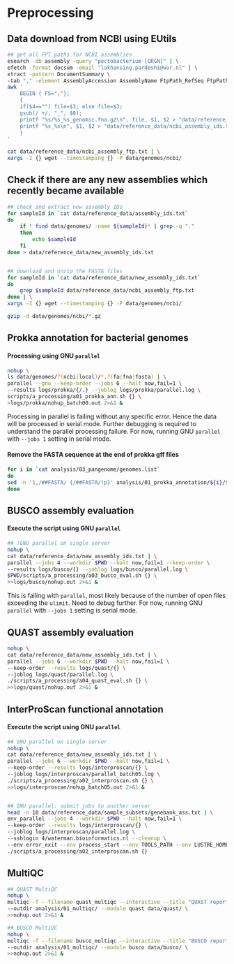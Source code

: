 # Preprocessing

## Data download from NCBI using EUtils

``` bash
## get all FPT paths for NCBI assemblies
esearch -db assembly -query "pectobacterium [ORGN]" | \
efetch -format docsum -email "lakhansing.pardeshi@wur.nl" | \
xtract -pattern DocumentSummary \
-tab "," -element AssemblyAccession AssemblyName FtpPath_RefSeq FtpPath_GenBank | \
awk '
    BEGIN { FS=","};
    {
    if($4=="") file=$3; else file=$3;
    gsub(/ +/, "_", $0);
    printf "%s/%s_%s_genomic.fna.gz\n", file, $1, $2 > "data/reference_data/ncbi_assembly_ftp.txt";
    printf "%s_%s\n", $1, $2 > "data/reference_data/ncbi_assembly_ids.txt";
    }
'

cat data/reference_data/ncbi_assembly_ftp.txt | \
xargs -I {} wget --timestamping {} -P data/genomes/ncbi/


```

## Check if there are any new assemblies which recently became available

``` bash
## check and extract new assembly IDs
for sampleId in `cat data/reference_data/assembly_ids.txt`
do
    if ! find data/genomes/ -name ${sampleId}* | grep -q "."
    then
        echo $sampleId
    fi
done > data/reference_data/new_assembly_ids.txt


## download and unzip the FASTA files
for sampleId in `cat data/reference_data/new_assembly_ids.txt`
do
    grep $sampleId data/reference_data/ncbi_assembly_ftp.txt
done | \
xargs -I {} wget --timestamping {} -P data/genomes/ncbi/

gzip -d data/genomes/ncbi/*.gz

```

## Prokka annotation for bacterial genomes

#### Processing using GNU `parallel`

``` bash
nohup \
ls data/genomes/?(ncbi|local)/*.?(fa|fna|fasta) | \
parallel --gnu --keep-order --jobs 6 --halt now,fail=1 \
--results logs/prokka/{/.} --joblog logs/prokka/parallel.log \
scripts/a_processing/a01_prokka_ann.sh {} \
>logs/prokka/nohup_batch00.out 2>&1 &

```

Processing in parallel is failing without any specific error. Hence the
data will be processed in serial mode. Further debugging is required to
understand the parallel processing failure. For now, running GNU `parallel`
with `--jobs 1` setting in serial mode.

#### Remove the FASTA sequence at the end of prokka gff files

``` bash
for i in `cat analysis/03_pangenome/genomes.list`
do
sed -n '1,/##FASTA/ {/##FASTA/!p}' analysis/01_prokka_annotation/${i}/${i}.gff > analysis/01_prokka_annotation/${i}/${i}.gff3
done

```

## BUSCO assembly evaluation

#### Execute the script using GNU `parallel`

``` bash
## !GNU parallel on single server
nohup \
cat data/reference_data/new_assembly_ids.txt | \
parallel --jobs 4 --workdir $PWD --halt now,fail=1 --keep-order \
--results logs/busco/{} --joblog logs/busco/parallel.log \
$PWD/scripts/a_processing/a03_busco_eval.sh {} \
>>logs/busco/nohup.out 2>&1 &

```

This is failing with `parallel`, most likely because of the number of open files
exceeding the `ulimit`. Need to debug further. For now, running GNU `parallel`
with `--jobs 1` setting is serial mode.

## QUAST assembly evaluation

``` bash
nohup \
cat data/reference_data/new_assembly_ids.txt | \
parallel --jobs 6 --workdir $PWD --halt now,fail=1 \
--keep-order --results logs/quast/{} \
--joblog logs/quast/parallel.log \
./scripts/a_processing/a04_quast_eval.sh {} \
>>logs/quast/nohup.out 2>&1 &
```

## InterProScan functional annotation

#### Execute the script using GNU `parallel`

``` bash
## GNU parallel on single server
nohup \
cat data/reference_data/new_assembly_ids.txt | \
parallel --jobs 6 --workdir $PWD --halt now,fail=1 \
--keep-order --results logs/interproscan/{} \
--joblog logs/interproscan/parallel_batch05.log \
./scripts/a_processing/a02_interproscan.sh {} \
>>logs/interproscan/nohup_batch05.out 2>&1 &


## GNU parallel: submit jobs to another server
head -n 10 data/reference_data/sample_subsets/genebank_ass.txt | \
env_parallel --jobs 4 --workdir $PWD --halt now,fail=1 \
--keep-order --results logs/interproscan/{} \
--joblog logs/interproscan/parallel.log \
--sshlogin 4/waterman.bioinformatics.nl --cleanup \
--env error_exit --env process_start --env TOOLS_PATH --env LUSTRE_HOME \
./scripts/a_processing/a02_interproscan.sh {}

```

## MultiQC

``` bash
## QUAST MultiQC
nohup \
multiqc -f --filename quast_multiqc --interactive --title "QUAST report" \
--outdir analysis/01_multiqc/ --module quast data/quast/ \
>>nohup.out 2>&1 &

## BUSCO MultiQC
nohup \
multiqc -f --filename busco_multiqc --interactive --title "BUSCO report" \
--outdir analysis/01_multiqc/ --module busco data/busco/ \
>>nohup.out 2>&1 &

```
